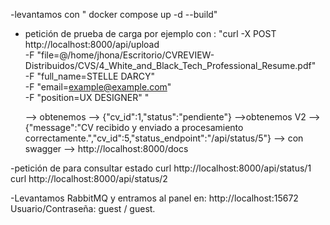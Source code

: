 -levantamos con " docker compose up -d --build"
- petición de prueba de carga  por ejemplo con :
    "curl -X POST http://localhost:8000/api/upload \
  -F "file=@/home/jhona/Escritorio/CVREVIEW-Distribuidos/CVS/4_White_and_Black_Tech_Professional_Resume.pdf" \
  -F "full_name=STELLE DARCY" \
  -F "email=example@example.com" \
  -F "position=UX DESIGNER"  "

    --> obtenemos --> {"cv_id":1,"status":"pendiente"}
    -->obtenemos V2 -->{"message":"CV recibido y enviado a procesamiento correctamente.","cv_id":5,"status_endpoint":"/api/status/5"} 
  --> con swagger --> http://localhost:8000/docs

-petición de para consultar estado
  curl http://localhost:8000/api/status/1
  curl http://localhost:8000/api/status/2 


-Levantamos RabbitMQ y entramos al panel en:
    http://localhost:15672
    Usuario/Contraseña: guest / guest.

